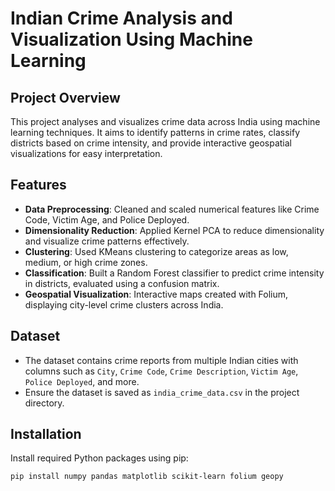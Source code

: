 # Indian Crime Analysis and Visualization Using Machine Learning

## Project Overview
This project analyses and visualizes crime data across India using machine learning techniques. It aims to identify patterns in crime rates, classify districts based on crime intensity, and provide interactive geospatial visualizations for easy interpretation.

## Features
- **Data Preprocessing**: Cleaned and scaled numerical features like Crime Code, Victim Age, and Police Deployed.
- **Dimensionality Reduction**: Applied Kernel PCA to reduce dimensionality and visualize crime patterns effectively.
- **Clustering**: Used KMeans clustering to categorize areas as low, medium, or high crime zones.
- **Classification**: Built a Random Forest classifier to predict crime intensity in districts, evaluated using a confusion matrix.
- **Geospatial Visualization**: Interactive maps created with Folium, displaying city-level crime clusters across India.

## Dataset
- The dataset contains crime reports from multiple Indian cities with columns such as `City`, `Crime Code`, `Crime Description`, `Victim Age`, `Police Deployed`, and more.
- Ensure the dataset is saved as `india_crime_data.csv` in the project directory.

## Installation
Install required Python packages using pip:

```bash
pip install numpy pandas matplotlib scikit-learn folium geopy
